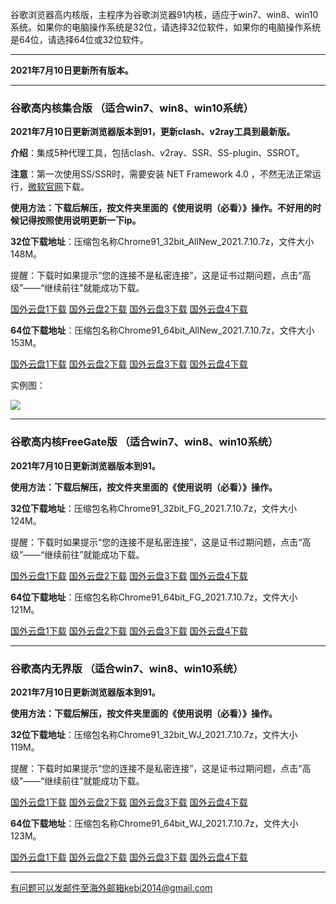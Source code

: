谷歌浏览器高内核版，主程序为谷歌浏览器91内核，适应于win7、win8、win10系统。如果你的电脑操作系统是32位，请选择32位软件，如果你的电脑操作系统是64位，请选择64位或32位软件。

***

**2021年7月10日更新所有版本。**

***

### 谷歌高内核集合版  （适合win7、win8、win10系统）

**2021年7月10日更新浏览器版本到91，更新clash、v2ray工具到最新版。**

**介绍**：集成5种代理工具，包括clash、v2ray、SSR、SS-plugin、SSROT。

**注意**：第一次使用SS/SSR时，需要安装 NET Framework 4.0 ，不然无法正常运行，[微软官网](https://www.microsoft.com/zh-cn/download/details.aspx?id=17718)下载。

**使用方法：下载后解压，按文件夹里面的《使用说明（必看）》操作。不好用的时候记得按照使用说明更新一下ip。**

**32位下载地址**：压缩包名称Chrome91_32bit_AllNew_2021.7.10.7z，文件大小148M。

提醒：下载时如果提示“您的连接不是私密连接”，这是证书过期问题，点击“高级”——“继续前往”就能成功下载。

[国外云盘1下载](https://tr101.free4444.xyz/Chrome91_32bit_AllNew_2021.7.10.7z) 
[国外云盘2下载](https://tr61.free4444.xyz/Chrome91_32bit_AllNew_2021.7.10.7z) 
[国外云盘3下载](http://tr91.free4444.xyz/Chrome91_32bit_AllNew_2021.7.10.7z) 
[国外云盘4下载](https://tr71.free4444.xyz/Chrome91_32bit_AllNew_2021.7.10.7z) 

**64位下载地址**：压缩包名称Chrome91_64bit_AllNew_2021.7.10.7z，文件大小153M。

[国外云盘1下载](https://tr101.free4444.xyz/Chrome91_64bit_AllNew_2021.7.10.7z) 
[国外云盘2下载](https://tr61.free4444.xyz/Chrome91_64bit_AllNew_2021.7.10.7z) 
[国外云盘3下载](http://tr91.free4444.xyz/Chrome91_64bit_AllNew_2021.7.10.7z) 
[国外云盘4下载](https://tr71.free4444.xyz/Chrome91_64bit_AllNew_2021.7.10.7z) 

实例图：

![](https://cdn.jsdelivr.net/gh/Alvin9999/pac2/softimag/chrome90-2.PNG)

***

### 谷歌高内核FreeGate版  （适合win7、win8、win10系统）

**2021年7月10日更新浏览器版本到91。**

**使用方法：下载后解压，按文件夹里面的《使用说明（必看）》操作。**

**32位下载地址**：压缩包名称Chrome91_32bit_FG_2021.7.10.7z，文件大小124M。

提醒：下载时如果提示“您的连接不是私密连接”，这是证书过期问题，点击“高级”——“继续前往”就能成功下载。

[国外云盘1下载](https://tr101.free4444.xyz/Chrome91_32bit_FG_2021.7.10.7z) 
[国外云盘2下载](https://tr71.free4444.xyz/Chrome91_32bit_FG_2021.7.10.7z) 
[国外云盘3下载](https://tr61.free4444.xyz/Chrome91_32bit_FG_2021.7.10.7z) 
[国外云盘4下载](http://tr91.free4444.xyz/Chrome91_32bit_FG_2021.7.10.7z) 

**64位下载地址**：压缩包名称Chrome91_64bit_FG_2021.7.10.7z，文件大小121M。

[国外云盘1下载](https://tr101.free4444.xyz/Chrome91_64bit_FG_2021.7.10.7z) 
[国外云盘2下载](https://tr71.free4444.xyz/Chrome91_64bit_FG_2021.7.10.7z) 
[国外云盘3下载](https://tr61.free4444.xyz/Chrome91_64bit_FG_2021.7.10.7z) 
[国外云盘4下载](http://tr91.free4444.xyz/Chrome91_64bit_FG_2021.7.10.7z) 

***

### 谷歌高内无界版  （适合win7、win8、win10系统）

**2021年7月10日更新浏览器版本到91。**

**使用方法：下载后解压，按文件夹里面的《使用说明（必看）》操作。**

**32位下载地址**：压缩包名称Chrome91_32bit_WJ_2021.7.10.7z，文件大小119M。

提醒：下载时如果提示“您的连接不是私密连接”，这是证书过期问题，点击“高级”——“继续前往”就能成功下载。

[国外云盘1下载](https://tr101.free4444.xyz/Chrome91_32bit_WJ_2021.7.10.7z) 
[国外云盘2下载](https://tr71.free4444.xyz/Chrome91_32bit_WJ_2021.7.10.7z) 
[国外云盘3下载](https://tr61.free4444.xyz/Chrome91_32bit_WJ_2021.7.10.7z) 
[国外云盘4下载](http://tr91.free4444.xyz/Chrome91_32bit_WJ_2021.7.10.7z) 

**64位下载地址**：压缩包名称Chrome91_64bit_WJ_2021.7.10.7z，文件大小123M。

[国外云盘1下载](https://tr101.free4444.xyz/Chrome91_64bit_WJ_2021.7.10.7z) 
[国外云盘2下载](https://tr71.free4444.xyz/Chrome91_64bit_WJ_2021.7.10.7z) 
[国外云盘3下载](https://tr61.free4444.xyz/Chrome91_64bit_WJ_2021.7.10.7z) 
[国外云盘4下载](http://tr91.free4444.xyz/Chrome91_64bit_WJ_2021.7.10.7z) 

***

有问题可以发邮件至海外邮箱kebi2014@gmail.com